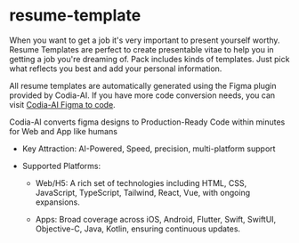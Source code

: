 # resume-template

When you want to get a job it's very important to present yourself worthy. Resume Templates are perfect to create presentable vitae to help you in getting a job you're dreaming of. Pack includes kinds of templates. Just pick what reflects you best and add your personal information.

All resume templates are automatically generated using the Figma plugin provided by Codia-AI. If you have more code conversion needs, you can visit [Codia-AI Figma to code](https://www.figma.com/community/plugin/1301565000406306598).

Codia-AI converts figma designs to Production-Ready Code within minutes for Web and App like humans

- Key Attraction: AI-Powered, Speed, precision, multi-platform support

- Supported Platforms:

  - Web/H5: A rich set of technologies including HTML, CSS, JavaScript, TypeScript, Tailwind, React, Vue, with ongoing expansions.

  - Apps: Broad coverage across iOS, Android, Flutter, Swift, SwiftUI, Objective-C, Java, Kotlin, ensuring continuous updates.
